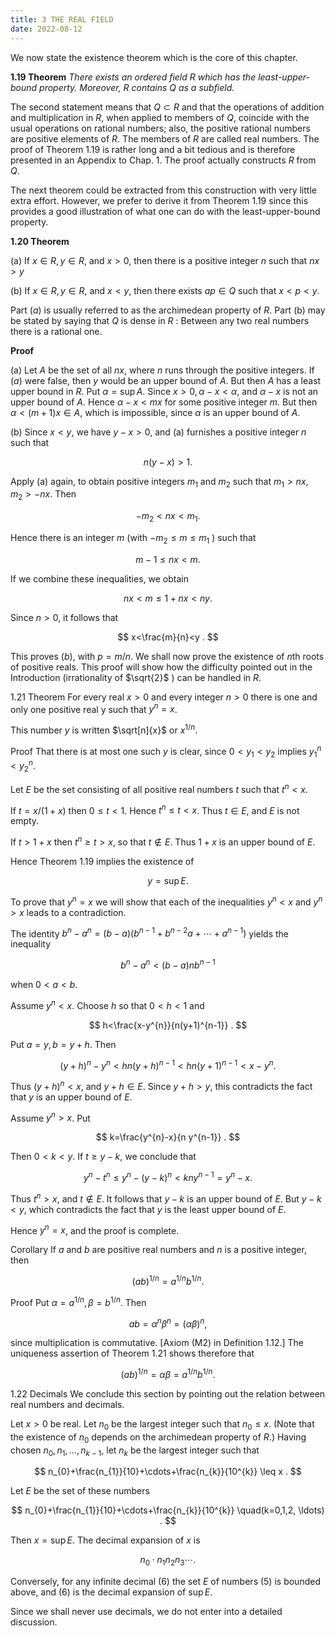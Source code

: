 ```yaml
---
title: 3 THE REAL FIELD
date: 2022-08-12
---
```


We now state the existence theorem which is the core of this chapter.

**1.19 Theorem** *There exists an ordered field $R$ which has the least-upper-bound property.
Moreover, $R$ contains $Q$ as a subfield.*

The second statement means that $Q \subset R$ and that the operations of addition and multiplication in $R$, when applied to members of $Q$, coincide with the usual operations on rational numbers; also, the positive rational numbers are positive elements of $R$.
The members of $R$ are called real numbers.
The proof of Theorem $1.19$ is rather long and a bit tedious and is therefore presented in an Appendix to Chap. 1. The proof actually constructs $R$ from $Q$.

The next theorem could be extracted from this construction with very little extra effort. However, we prefer to derive it from Theorem $1.19$ since this provides a good illustration of what one can do with the least-upper-bound property.

**$1.20$ Theorem**

(a) If $x \in R, y \in R$, and $x>0$, then there is a positive integer $n$ such that $n x>y$

(b) If $x \in R, y \in R$, and $x<y$, then there exists $a p \in Q$ such that $x<p<y$.

Part $(a)$ is usually referred to as the archimedean property of $R$. Part (b) may be stated by saying that $Q$ is dense in $R$ : Between any two real numbers there is a rational one.

**Proof**

(a) Let $A$ be the set of all $n x$, where $n$ runs through the positive integers. If $(a)$ were false, then $y$ would be an upper bound of $A$. But then $A$ has a least upper bound in $R$. Put $\alpha=\sup A$. Since $x>0, \alpha-x<\alpha$, and $\alpha-x$ is not an upper bound of $A$. Hence $\alpha-x<m x$ for some positive integer $m$. But then $\alpha<(m+1) x \in A$, which is impossible, since $\alpha$ is an upper bound of $A$.

(b) Since $x<y$, we have $y-x>0$, and (a) furnishes a positive integer $n$ such that

$$
n(y-x)>1 \text {. }
$$

Apply (a) again, to obtain positive integers $m_{1}$ and $m_{2}$ such that $m_{1}>n x$, $m_{2}>-n x$. Then

$$
-m_{2}<n x<m_{1} \text {. }
$$

Hence there is an integer $m$ (with $-m_{2} \leq m \leq m_{1}$ ) such that

$$
m-1 \leq n x<m .
$$

If we combine these inequalities, we obtain

$$
n x<m \leq 1+n x<n y .
$$

Since $n>0$, it follows that

$$
x<\frac{m}{n}<y .
$$

This proves $(b)$, with $p=m / n$. We shall now prove the existence of $n$th roots of positive reals. This proof will show how the difficulty pointed out in the Introduction (irrationality of $\sqrt{2}$ ) can be handled in $R$.

$1.21$ Theorem For every real $x>0$ and every integer $n>0$ there is one and only one positive real y such that $y^{n}=x$.

This number $y$ is written $\sqrt[n]{x}$ or $x^{1 / n}$.

Proof That there is at most one such $y$ is clear, since $0<y_{1}<y_{2}$ implies $y_{1}^{n}<y_{2}^{n}$.

Let $E$ be the set consisting of all positive real numbers $t$ such that $t^{n}<x$.

If $t=x /(1+x)$ then $0 \leq t<1$. Hence $t^{n} \leq t<x$. Thus $t \in E$, and $E$ is not empty.

If $t>1+x$ then $t^{n} \geq t>x$, so that $t \notin E$. Thus $1+x$ is an upper bound of $E$.

Hence Theorem $1.19$ implies the existence of

$$
y=\sup E \text {. }
$$

To prove that $y^{n}=x$ we will show that each of the inequalities $y^{n}<x$ and $y^{n}>x$ leads to a contradiction.

The identity $b^{n}-a^{n}=(b-a)\left(b^{n-1}+b^{n-2} a+\cdots+a^{n-1}\right)$ yields the inequality

$$
b^{n}-a^{n}<(b-a) n b^{n-1}
$$

when $0<a<b$.

Assume $y^{n}<x$. Choose $h$ so that $0<h<1$ and

$$
h<\frac{x-y^{n}}{n(y+1)^{n-1}} .
$$

Put $a=y, b=y+h$. Then

$$
(y+h)^{n}-y^{n}<h n(y+h)^{n-1}<h n(y+1)^{n-1}<x-y^{n} \text {. }
$$

Thus $(y+h)^{n}<x$, and $y+h \in E$. Since $y+h>y$, this contradicts the fact that $y$ is an upper bound of $E$.

Assume $y^{n}>x$. Put

$$
k=\frac{y^{n}-x}{n y^{n-1}} .
$$

Then $0<k<y$. If $t \geq y-k$, we conclude that

$$
y^{n}-t^{n} \leq y^{n}-(y-k)^{n}<k n y^{n-1}=y^{n}-x .
$$

Thus $t^{n}>x$, and $t \notin E$. It follows that $y-k$ is an upper bound of $E$. But $y-k<y$, which contradicts the fact that $y$ is the least upper bound of $E$.

Hence $y^{n}=x$, and the proof is complete.

Corollary If $a$ and $b$ are positive real numbers and $n$ is a positive integer, then

$$
(a b)^{1 / n}=a^{1 / n} b^{1 / n} .
$$

Proof Put $\alpha=a^{1 / n}, \beta=b^{1 / n}$. Then

$$
a b=\alpha^{n} \beta^{n}=(\alpha \beta)^{n},
$$

since multiplication is commutative. [Axiom (M2) in Definition 1.12.] The uniqueness assertion of Theorem $1.21$ shows therefore that

$$
(a b)^{1 / n}=\alpha \beta=a^{1 / n} b^{1 / n} .
$$

1.22 Decimals We conclude this section by pointing out the relation between real numbers and decimals.

Let $x>0$ be real. Let $n_{0}$ be the largest integer such that $n_{0} \leq x$. (Note that the existence of $n_{0}$ depends on the archimedean property of $R$.) Having chosen $n_{0}, n_{1}, \ldots, n_{k-1}$, let $n_{k}$ be the largest integer such that

$$
n_{0}+\frac{n_{1}}{10}+\cdots+\frac{n_{k}}{10^{k}} \leq x .
$$

Let $E$ be the set of these numbers

$$
n_{0}+\frac{n_{1}}{10}+\cdots+\frac{n_{k}}{10^{k}} \quad(k=0,1,2, \ldots) .
$$

Then $x=\sup E$. The decimal expansion of $x$ is

$$
n_{0} \cdot n_{1} n_{2} n_{3} \cdots \text {. }
$$

Conversely, for any infinite decimal (6) the set $E$ of numbers (5) is bounded above, and (6) is the decimal expansion of $\sup E$.

Since we shall never use decimals, we do not enter into a detailed discussion.

